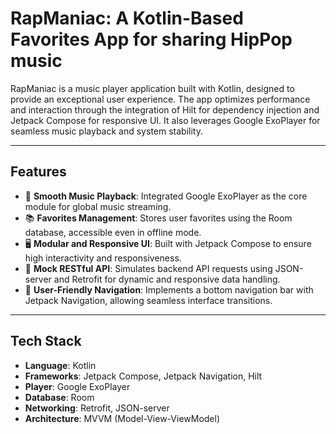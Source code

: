 # RapManiac: A Kotlin-Based Favorites App for sharing HipPop music

RapManiac is a music player application built with Kotlin, designed to provide an exceptional user experience. The app optimizes performance and interaction through the integration of Hilt for dependency injection and Jetpack Compose for responsive UI. It also leverages Google ExoPlayer for seamless music playback and system stability.

---

## Features

- 🎵 **Smooth Music Playback**: Integrated Google ExoPlayer as the core module for global music streaming.
- 📚 **Favorites Management**: Stores user favorites using the Room database, accessible even in offline mode.
- 🖥️ **Modular and Responsive UI**: Built with Jetpack Compose to ensure high interactivity and responsiveness.
- 🔄 **Mock RESTful API**: Simulates backend API requests using JSON-server and Retrofit for dynamic and responsive data handling.
- 🚦 **User-Friendly Navigation**: Implements a bottom navigation bar with Jetpack Navigation, allowing seamless interface transitions.

---

## Tech Stack

- **Language**: Kotlin
- **Frameworks**: Jetpack Compose, Jetpack Navigation, Hilt
- **Player**: Google ExoPlayer
- **Database**: Room
- **Networking**: Retrofit, JSON-server
- **Architecture**: MVVM (Model-View-ViewModel)

